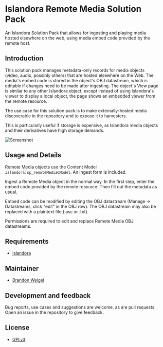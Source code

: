 # Islandora Remote Media Solution Pack

An Islandora Solution Pack that allows for ingesting and playing media hosted elsewhere on the web, using media embed code provided by the remote host.

## Introduction

This solution pack manages metadata-only records for media objects (video, audio, possibly others) that are hosted elsewhere on the Web.
The media's embed code is stored in the object's OBJ datastream, which is editable if changes need to be made after ingesting. The object's View page is
similar to any other Islandora object, except instead of using Islandora's viewer to display a local object, the page shows an embedded viewer from
the remote resource.

The use case for this solution pack is to make externally-hosted media discoverable in the repository and to expose it to harvesters.

This is particularly useful if storage is expensive, as Islandora media objects and their derivatives have high storage demands.

![Screenshot](https://i.imgur.com/F3nzfbT.png)

## Usage and Details

Remote Media objects use the Content Model `islandora:sp_remoteMediaCModel`. An ingest form is included.

Ingest a Remote Media object in the normal way. In the first step, enter the embed code provided by the remote resource. Then fill out the metadata as usual.

Embed code can be modified by editing the OBJ datastream (Manage -> Datastreams, click "edit" in the OBJ row). The OBJ datastream may also be replaced with a plaintext file (.asc or .txt).

Permissions are required to edit and replace Remote Media OBJ datastreams.

## Requirements

* [Islandora](https://github.com/Islandora/islandora)

## Maintainer

* [Brandon Weigel](https://github.com/bondjimbond)

## Development and feedback

Bug reports, use cases and suggestions are welcome, as are pull requests. Open an issue in the repository to give feedback.

## License

* [GPLv3](http://www.gnu.org/licenses/gpl-3.0.txt)
